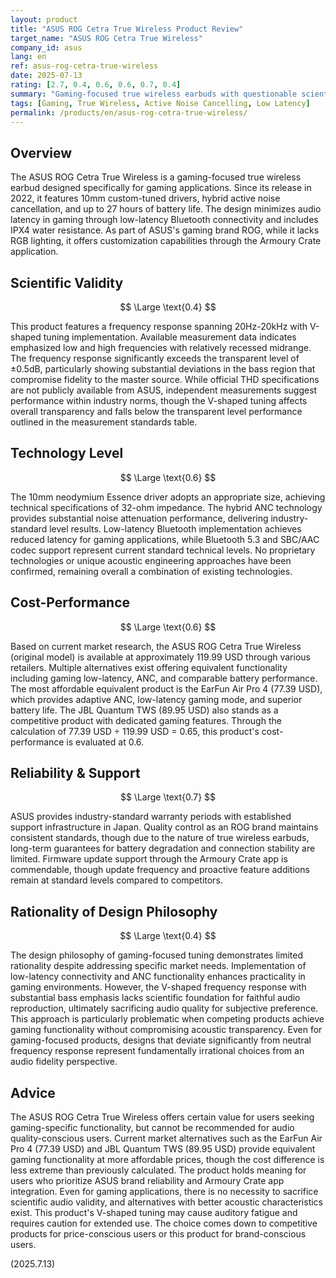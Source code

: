 ```yaml
---
layout: product
title: "ASUS ROG Cetra True Wireless Product Review"
target_name: "ASUS ROG Cetra True Wireless"
company_id: asus
lang: en
ref: asus-rog-cetra-true-wireless
date: 2025-07-13
rating: [2.7, 0.4, 0.6, 0.6, 0.7, 0.4]
summary: "Gaming-focused true wireless earbuds with questionable scientific validity in audio quality. While ANC functionality and low-latency connectivity are commendable, cost-performance remains below standard due to the existence of more affordable equivalent products."
tags: [Gaming, True Wireless, Active Noise Cancelling, Low Latency]
permalink: /products/en/asus-rog-cetra-true-wireless/
---
```


## Overview

The ASUS ROG Cetra True Wireless is a gaming-focused true wireless earbud designed specifically for gaming applications. Since its release in 2022, it features 10mm custom-tuned drivers, hybrid active noise cancellation, and up to 27 hours of battery life. The design minimizes audio latency in gaming through low-latency Bluetooth connectivity and includes IPX4 water resistance. As part of ASUS's gaming brand ROG, while it lacks RGB lighting, it offers customization capabilities through the Armoury Crate application.

## Scientific Validity

$$ \Large \text{0.4} $$

This product features a frequency response spanning 20Hz-20kHz with V-shaped tuning implementation. Available measurement data indicates emphasized low and high frequencies with relatively recessed midrange. The frequency response significantly exceeds the transparent level of ±0.5dB, particularly showing substantial deviations in the bass region that compromise fidelity to the master source. While official THD specifications are not publicly available from ASUS, independent measurements suggest performance within industry norms, though the V-shaped tuning affects overall transparency and falls below the transparent level performance outlined in the measurement standards table.

## Technology Level

$$ \Large \text{0.6} $$

The 10mm neodymium Essence driver adopts an appropriate size, achieving technical specifications of 32-ohm impedance. The hybrid ANC technology provides substantial noise attenuation performance, delivering industry-standard level results. Low-latency Bluetooth implementation achieves reduced latency for gaming applications, while Bluetooth 5.3 and SBC/AAC codec support represent current standard technical levels. No proprietary technologies or unique acoustic engineering approaches have been confirmed, remaining overall a combination of existing technologies.

## Cost-Performance

$$ \Large \text{0.6} $$

Based on current market research, the ASUS ROG Cetra True Wireless (original model) is available at approximately 119.99 USD through various retailers. Multiple alternatives exist offering equivalent functionality including gaming low-latency, ANC, and comparable battery performance. The most affordable equivalent product is the EarFun Air Pro 4 (77.39 USD), which provides adaptive ANC, low-latency gaming mode, and superior battery life. The JBL Quantum TWS (89.95 USD) also stands as a competitive product with dedicated gaming features. Through the calculation of 77.39 USD ÷ 119.99 USD = 0.65, this product's cost-performance is evaluated at 0.6.

## Reliability & Support

$$ \Large \text{0.7} $$

ASUS provides industry-standard warranty periods with established support infrastructure in Japan. Quality control as an ROG brand maintains consistent standards, though due to the nature of true wireless earbuds, long-term guarantees for battery degradation and connection stability are limited. Firmware update support through the Armoury Crate app is commendable, though update frequency and proactive feature additions remain at standard levels compared to competitors.

## Rationality of Design Philosophy

$$ \Large \text{0.4} $$

The design philosophy of gaming-focused tuning demonstrates limited rationality despite addressing specific market needs. Implementation of low-latency connectivity and ANC functionality enhances practicality in gaming environments. However, the V-shaped frequency response with substantial bass emphasis lacks scientific foundation for faithful audio reproduction, ultimately sacrificing audio quality for subjective preference. This approach is particularly problematic when competing products achieve gaming functionality without compromising acoustic transparency. Even for gaming-focused products, designs that deviate significantly from neutral frequency response represent fundamentally irrational choices from an audio fidelity perspective.

## Advice

The ASUS ROG Cetra True Wireless offers certain value for users seeking gaming-specific functionality, but cannot be recommended for audio quality-conscious users. Current market alternatives such as the EarFun Air Pro 4 (77.39 USD) and JBL Quantum TWS (89.95 USD) provide equivalent gaming functionality at more affordable prices, though the cost difference is less extreme than previously calculated. The product holds meaning for users who prioritize ASUS brand reliability and Armoury Crate app integration. Even for gaming applications, there is no necessity to sacrifice scientific audio validity, and alternatives with better acoustic characteristics exist. This product's V-shaped tuning may cause auditory fatigue and requires caution for extended use. The choice comes down to competitive products for price-conscious users or this product for brand-conscious users.

(2025.7.13)